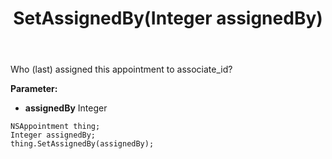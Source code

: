 ﻿---
uid: crmscript_ref_NSAppointment_SetAssignedBy
title: SetAssignedBy(Integer assignedBy)
intellisense: NSAppointment.SetAssignedBy
keywords: NSAppointment, GetAssignedBy
so.topic: reference
---

Who (last) assigned this appointment to associate_id?

**Parameter:** 
 - **assignedBy** Integer

```crmscript
NSAppointment thing;
Integer assignedBy;
thing.SetAssignedBy(assignedBy);
```

